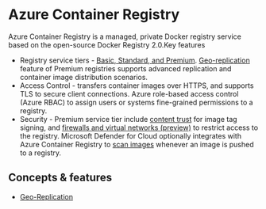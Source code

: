 # Azure Container Registry
Azure Container Registry is a managed, private Docker registry service based on the open-source Docker Registry 2.0.Key features
* Registry service tiers - [Basic, Standard, and Premium](https://docs.microsoft.com/en-us/azure/container-registry/container-registry-skus). [Geo-replication](https://docs.microsoft.com/en-us/azure/container-registry/container-registry-geo-replication) feature of Premium registries supports advanced replication and container image distribution scenarios.
* Access Control - transfers container images over HTTPS, and supports TLS to secure client connections. Azure role-based access control (Azure RBAC) to assign users or systems fine-grained permissions to a registry. 
* Security - Premium service tier include [content trust](https://docs.microsoft.com/en-us/azure/container-registry/container-registry-content-trust) for image tag signing, and [firewalls and virtual networks (preview)](https://docs.microsoft.com/en-us/azure/container-registry/container-registry-vnet) to restrict access to the registry. Microsoft Defender for Cloud optionally integrates with Azure Container Registry to [scan images](https://docs.microsoft.com/en-us/azure/security-center/defender-for-container-registries-introduction?bc=/azure/container-registry/breadcrumb/toc.json&toc=/azure/container-registry/toc.json) whenever an image is pushed to a registry.

## Concepts & features
* [Geo-Replication](concepts/geo-replication.md)